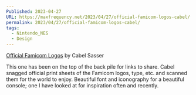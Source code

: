 ```yaml
---
Published: 2023-04-27
URL: https://maxfrequency.net/2023/04/27/official-famicom-logos-cabel/
permalink: 2023/04/27/official-famicom-logos-cabel/
tags:
  - Nintendo_NES
  - Design
---
```

[Official Famicom Logos](https://cabel.com/2023/03/04/official-famicom-logos/) by Cabel Sasser

This one has been on the top of the back pile for links to share. Cabel snagged official print sheets of the Famicom logos, type, etc. and scanned them for the world to enjoy. Beautiful font and iconography for a beautiful console; one I have looked at for inspiration often and recently.